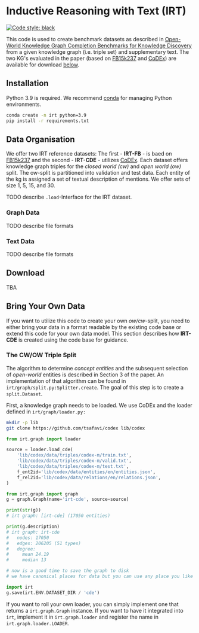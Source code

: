 # Inductive Reasoning with Text (IRT)

[![Code style: black](https://img.shields.io/badge/code%20style-black-000000.svg)](https://github.com/psf/black)

This code is used to create benchmark datasets as described in
[Open-World Knowledge Graph Completion Benchmarks for Knowledge
Discovery](#) from a given knowledge graph (i.e. triple set) and
supplementary text. The two KG's evaluated in the paper (based on
[FB15k237](https://www.microsoft.com/en-us/download/details.aspx?id=52312)
and [CoDEx](https://github.com/tsafavi/codex)) are available for
download [below](#Download).


## Installation

Python 3.9 is required. We recommend [conda](https://docs.conda.io/en/latest/miniconda.html) for managing Python environments.


``` bash
conda create -n irt python=3.9
pip install -r requirements.txt
```


## Data Organisation

We offer two IRT reference datasets: The first - **IRT-FB** - is
baed on
[FB15k237](https://www.microsoft.com/en-us/download/details.aspx?id=52312)
and the second - **IRT-CDE** - utilizes
[CoDEx](https://github.com/tsafavi/codex). Each dataset offers
knowledge graph triples for the *closed world (cw)* and *open world
(ow)* split. The ow-split is partitioned into validation and test
data. Each entity of the kg is assigned a set of textual description
of mentions. We offer sets of size 1, 5, 15, and 30.

TODO describe `.load`-Interface for the IRT dataset.


### Graph Data

TODO describe file formats


### Text Data

TODO describe file formats


## Download

TBA


## Bring Your Own Data

If you want to utilize this code to create your own *ow/cw*-split, you
need to either bring your data in a format readable by the existing
code base or extend this code for your own data model. This section
describes how **IRT-CDE** is created using the code base for guidance.


### The CW/OW Triple Split

The algorithm to determine *concept entities* and the subsequent
selection of *open-world* entities is described in Section 3 of the
paper. An implementation of that algorithm can be found in
`irt/graph/split.py:Splitter.create`. The goal of this step is to
create a `split.Dataset`.

First, a knowledge graph needs to be loaded. We use CoDEx and the
loader defined in `irt/graph/loader.py:`

``` bash
mkdir -p lib
git clone https://github.com/tsafavi/codex lib/codex
```

``` python
from irt.graph import loader

source = loader.load_cde(
    'lib/codex/data/triples/codex-m/train.txt',
    'lib/codex/data/triples/codex-m/valid.txt',
    'lib/codex/data/triples/codex-m/test.txt',
    f_ent2id='lib/codex/data/entities/en/entities.json',
    f_rel2id='lib/codex/data/relations/en/relations.json',
)

from irt.graph import graph
g = graph.Graph(name='irt-cde', source=source)

print(str(g))
# irt graph: [irt-cde] (17050 entities)

print(g.description)
# irt graph: irt-cde
#   nodes: 17050
#   edges: 206205 (51 types)
#   degree:
#     mean 24.19
#     median 13

# now is a good time to save the graph to disk
# we have canonical places for data but you can use any place you like

import irt
g.save(irt.ENV.DATASET_DIR / 'cde')

```

If you want to roll your own loader, you can simply implement one that
returns a `irt.graph.Graph` instance. If you want to have it
integrated into `irt`, implement it in `irt.graph.loader` and register
the name in `irt.graph.loader.LOADER`.

